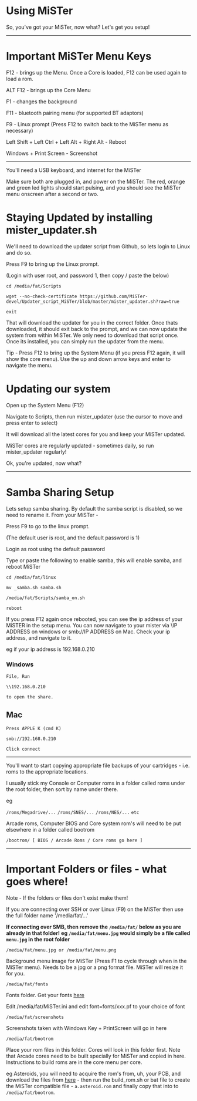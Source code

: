 # Using MiSTer

So, you've got your MiSTer,  now what?
Let's get you setup!

*** 

# Important MiSTer Menu Keys
F12 - brings up the Menu.  Once a Core is loaded, F12 can be used again to load a rom.

ALT F12 - brings up the Core Menu

F1 - changes the background

F11 - bluetooth pairing menu  (for supported BT adaptors)

F9 - Linux prompt (Press F12 to switch back to the MiSTer menu as necessary)

Left Shift + Left Ctrl + Left Alt + Right Alt -  Reboot

Windows + Print Screen - Screenshot



***

You'll need a USB keyboard, and internet for the MiSTer

Make sure both are plugged in, and power on the MiSTer.
The red, orange and green led lights should start pulsing, and you should see the MiSTer menu onscreen after a second or two.




# Staying Updated by installing mister_updater.sh
We'll need to download the updater script from Github, so lets login to Linux and do so.

Press F9 to bring up the Linux prompt.

(Login with user root, and password 1, then copy / paste the below)

`cd /media/fat/Scripts`

`wget --no-check-certificate https://github.com/MiSTer-devel/Updater_script_MiSTer/blob/master/mister_updater.sh?raw=true`

`exit`


That will download the updater for you in the correct folder.  Once thats downloaded, it should exit back to the prompt, and we can now update the system from within MiSTer.
We only need to download that script once.  Once its installed, you can simply run the updater from the menu.



Tip - Press F12 to bring up the System Menu (if you press F12 again, it will show the core menu).
Use the up and down arrow keys and enter to navigate the menu.


# Updating our system
Open up the System Menu (F12)

Navigate to Scripts, then run mister_updater (use the cursor to move and press enter to select)

It will download all the latest cores for you and keep your MiSTer updated.

MiSTer cores are regularly updated - sometimes daily, so run mister_updater regularly!


Ok, you're updated, now what?


***


# Samba Sharing Setup
Lets setup samba sharing.  By default the samba script is disabled, so we need to rename it.
From your MiSTer - 

Press F9 to go to the linux prompt.

(The default user is root, and the default password is 1)

Login as root using the default password

Type or paste the following to enable samba, this will enable samba, and reboot MiSTer

`cd /media/fat/linux`

`mv _samba.sh samba.sh`

`/media/fat/Scripts/samba_on.sh`

`reboot`


If you press F12 again once rebooted, you can see the ip address of your MiSTER in the setup menu.
You can now navigate to your mister via \\IP ADDRESS on windows or smb://IP ADDRESS on Mac.
Check your ip address, and navigate to it.



eg if your ip address is 192.168.0.210

### Windows
`File, Run`

`\\192.168.0.210 `

`to open the share.`


## Mac
`Press APPLE K (cmd K)`

`smb://192.168.0.210`

`Click connect`



***

You'll want to start copying appropriate file backups of your cartridges - i.e. roms to the appropriate locations.


I usually stick my Console or Computer roms in a folder called roms under the root folder, then sort by name under there.

eg

`/roms/Megadrive/...`
`/roms/SNES/...`
`/roms/NES/...`
`etc`


Arcade roms, Computer BIOS and Core system rom's will need to be put elsewhere in a folder called bootrom


`/bootrom/ [ BIOS / Arcade Roms / Core roms go here ] `
***






# Important Folders or files - what goes where!
Note - If the folders or files don't exist make them!

If you are connecting over SSH or over Linux (F9) on the MiSTer then use the full folder name '/media/fat/...'

**If connecting over SMB, then remove the  `/media/fat/` below as you are already in that folder!**
**eg `/media/fat/menu.jpg` would simply be a file called `menu.jpg` in the root folder**



`/media/fat/menu.jpg or /media/fat/menu.png`

Background menu image for MiSTer (Press F1 to cycle through when in the MiSTer menu).  Needs to be a jpg or a png format file.  MiSTer will resize it for you.


`/media/fat/fonts`

Fonts folder.  Get your fonts [here](https://github.com/MiSTer-devel/Fonts_MiSTer)

Edit /media/fat/MiSTer.ini and edit font=fonts/xxx.pf to your choice of font



`/media/fat/screenshots`

Screenshots taken with Windows Key + PrintScreen will go in here


`/media/fat/bootrom`

Place your rom files in this folder.  Cores will look in this folder first.  Note that Arcade cores need to be built specially for MiSTer and copied in here.  Instructions to build roms are in the core menu per core.

eg Asteroids, you will need to acquire the rom's from, uh, your PCB, and download the files from [here](https://github.com/MiSTer-devel/Arcade-Asteroids_MiSTer/tree/master/releases) - then run the build_rom.sh or bat file to create the MiSTer compatible file -  `a.asteroid.rom` and finally copy that into to `/media/fat/bootrom`.